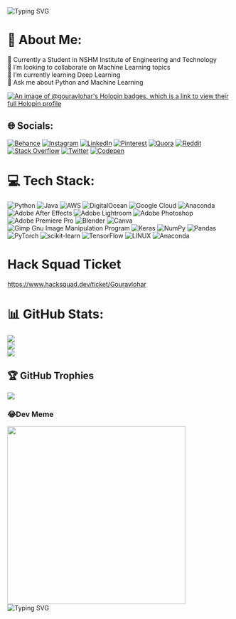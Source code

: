 <img src="https://readme-typing-svg.demolab.com?font=Young+Serif&weight=500&size=30&pause=1000&width=435&lines=Hello%2C+There+%3A)+%F0%9F%91%8B;This+Side+Gourav;Good+to+see+You" alt="Typing SVG" > 

# 💫 About Me:
🔭 Currently a Student in NSHM Institute of Engineering and Technology<br>👯 I’m looking to collaborate on Machine Learning topics<br>🧠 I’m currently learning Deep Learning<br>💬 Ask me about Python and Machine Learning<br>

[![An image of @gouravlohar's Holopin badges, which is a link to view their full Holopin profile](https://holopin.me/gouravlohar)](holopin.io/@gouravlohar)

## 🌐 Socials:
[![Behance](https://img.shields.io/badge/Behance-1769ff?logo=behance&logoColor=white)](https://behance.net/gouravlohar) [![Instagram](https://img.shields.io/badge/Instagram-%23E4405F.svg?logo=Instagram&logoColor=white)](https://instagram.com/gouravlohar_/) [![LinkedIn](https://img.shields.io/badge/LinkedIn-%230077B5.svg?logo=linkedin&logoColor=white)](https://linkedin.com/in/gouravlohar/) [![Pinterest](https://img.shields.io/badge/Pinterest-%23E60023.svg?logo=Pinterest&logoColor=white)](https://pinterest.com/gouravlohar1/) [![Quora](https://img.shields.io/badge/Quora-%23B92B27.svg?logo=Quora&logoColor=white)](https://quora.com/profile/Gourav-Lohar-9) [![Reddit](https://img.shields.io/badge/Reddit-%23FF4500.svg?logo=Reddit&logoColor=white)](https://reddit.com/user/gouravlohar) [![Stack Overflow](https://img.shields.io/badge/-Stackoverflow-FE7A16?logo=stack-overflow&logoColor=white)](https://stackoverflow.com/users/21390714) [![Twitter](https://img.shields.io/badge/Twitter-%231DA1F2.svg?logo=Twitter&logoColor=white)](https://twitter.com/gouravlohar_) [![Codepen](https://img.shields.io/badge/Codepen-000000?style=for-the-badge&logo=codepen&logoColor=white)](https://codepen.io/gouravlohar) 

# 💻 Tech Stack:
![Python](https://img.shields.io/badge/python-3670A0?style=flat-square&logo=python&logoColor=ffdd54) ![Java](https://img.shields.io/badge/java-%23ED8B00.svg?style=flat-square&logo=java&logoColor=white) ![AWS](https://img.shields.io/badge/AWS-%23FF9900.svg?style=flat-square&logo=amazon-aws&logoColor=white) ![DigitalOcean](https://img.shields.io/badge/DigitalOcean-%230167ff.svg?style=flat-square&logo=digitalOcean&logoColor=white) ![Google Cloud](https://img.shields.io/badge/Google%20Cloud-%234285F4.svg?style=flat-square&logo=google-cloud&logoColor=white) ![Anaconda](https://img.shields.io/badge/Anaconda-%2344A833.svg?style=flat-square&logo=anaconda&logoColor=white) ![Adobe After Effects](https://img.shields.io/badge/Adobe%20After%20Effects-9999FF.svg?style=flat-square&logo=Adobe%20After%20Effects&logoColor=white) ![Adobe Lightroom](https://img.shields.io/badge/Adobe%20Lightroom-31A8FF.svg?style=flat-square&logo=Adobe%20Lightroom&logoColor=white) ![Adobe Photoshop](https://img.shields.io/badge/adobephotoshop-%2331A8FF.svg?style=flat-square&logo=adobephotoshop&logoColor=white) ![Adobe Premiere Pro](https://img.shields.io/badge/Adobe%20Premiere%20Pro-9999FF.svg?style=flat-square&logo=Adobe%20Premiere%20Pro&logoColor=white) ![Blender](https://img.shields.io/badge/blender-%23F5792A.svg?style=flat-square&logo=blender&logoColor=white) ![Canva](https://img.shields.io/badge/Canva-%2300C4CC.svg?style=flat-square&logo=Canva&logoColor=white) ![Gimp Gnu Image Manipulation Program](https://img.shields.io/badge/Gimp-657D8B?style=flat-square&logo=gimp&logoColor=FFFFFF) ![Keras](https://img.shields.io/badge/Keras-%23D00000.svg?style=flat-square&logo=Keras&logoColor=white) ![NumPy](https://img.shields.io/badge/numpy-%23013243.svg?style=flat-square&logo=numpy&logoColor=white) ![Pandas](https://img.shields.io/badge/pandas-%23150458.svg?style=flat-square&logo=pandas&logoColor=white) ![PyTorch](https://img.shields.io/badge/PyTorch-%23EE4C2C.svg?style=flat-square&logo=PyTorch&logoColor=white) ![scikit-learn](https://img.shields.io/badge/scikit--learn-%23F7931E.svg?style=flat-square&logo=scikit-learn&logoColor=white) ![TensorFlow](https://img.shields.io/badge/TensorFlow-%23FF6F00.svg?style=flat-square&logo=TensorFlow&logoColor=white) ![LINUX](https://img.shields.io/badge/Linux-FCC624?style=flat-square&logo=linux&logoColor=black) ![Anaconda](https://img.shields.io/badge/Anaconda-%2344A833.svg?style=flat-square&logo=anaconda&logoColor=white)

# Hack Squad Ticket
https://www.hacksquad.dev/ticket/Gouravlohar

# 📊 GitHub Stats:
![](https://github-readme-stats.vercel.app/api?username=Gouravlohar&theme=dark&hide_border=false&include_all_commits=false&count_private=false)<br/>
![](https://github-readme-streak-stats.herokuapp.com/?user=Gouravlohar&theme=dark&hide_border=false)<br/>
![](https://github-readme-stats.vercel.app/api/top-langs/?username=Gouravlohar&theme=dark&hide_border=false&include_all_commits=false&count_private=false&layout=compact)

## 🏆 GitHub Trophies
![](https://github-profile-trophy.vercel.app/?username=Gouravlohar&theme=dark&no-frame=false&no-bg=false&margin-w=4)

### 😂Dev Meme
<img src='https://randommeme-five.vercel.app/' style="height: 400px;"/>



<div style="width:800px; margin:0 auto;">
  <img src="https://github.com/Gouravlohar/Gouravlohar/assets/55839674/da200714-6017-4cb0-b85a-47c3608ab97e" class="center"  alt="Typing SVG" />

</div>

